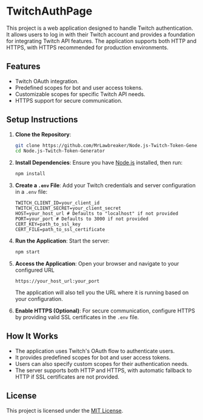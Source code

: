# TwitchAuthPage

This project is a web application designed to handle Twitch authentication. It allows users to log in with their Twitch account and provides a foundation for integrating Twitch API features. The application supports both HTTP and HTTPS, with HTTPS recommended for production environments.

## Features
- Twitch OAuth integration.
- Predefined scopes for bot and user access tokens.
- Customizable scopes for specific Twitch API needs.
- HTTPS support for secure communication.

## Setup Instructions

1. **Clone the Repository**:
    ```bash
    git clone https://github.com/MrLawbreaker/Node.js-Twitch-Token-Generator.git
    cd Node.js-Twitch-Token-Generator
    ```

2. **Install Dependencies**:
    Ensure you have [Node.js](https://nodejs.org/) installed, then run:
    ```bash
    npm install
    ```

3. **Create a `.env` File**:
    Add your Twitch credentials and server configuration in a `.env` file:
    ```
    TWITCH_CLIENT_ID=your_client_id
    TWITCH_CLIENT_SECRET=your_client_secret
    HOST=your_host_url # Defaults to "localhost" if not provided
    PORT=your_port # Defaults to 3000 if not provided
    CERT_KEY=path_to_ssl_key
    CERT_FILE=path_to_ssl_certificate
    ```

4. **Run the Application**:
    Start the server:
    ```bash
    npm start
    ```

5. **Access the Application**:
    Open your browser and navigate to your configured URL 

    ```https://your_host_url:your_port```

    The application will also tell you the URL where it is running based on your configuration.

6. **Enable HTTPS (Optional)**:
    For secure communication, configure HTTPS by providing valid SSL certificates in the `.env` file. 

## How It Works
- The application uses Twitch's OAuth flow to authenticate users.
- It provides predefined scopes for bot and user access tokens.
- Users can also specify custom scopes for their authentication needs.
- The server supports both HTTP and HTTPS, with automatic fallback to HTTP if SSL certificates are not provided.

## License
This project is licensed under the [MIT License](LICENSE).
